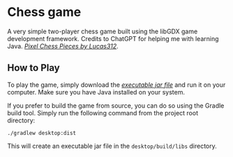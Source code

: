 # Chess game

A very simple two-player chess game built using the libGDX game development
framework. Credits to ChatGPT for helping me with learning Java. *[Pixel Chess Pieces by Lucas312](https://opengameart.org/content/pixel-chess-pieces)*.

## How to Play

To play the game, simply download the *[executable jar file](https://github.com/lucksei/Chess-game/releases/tag/v1.0)* and run it on your computer. Make sure you have Java installed on your system.

If you prefer to build the game from source, you can do so using the Gradle build tool. Simply run the following command from the project root directory:

```
./gradlew desktop:dist
```

This will create an executable jar file in the `desktop/build/libs` directory.

